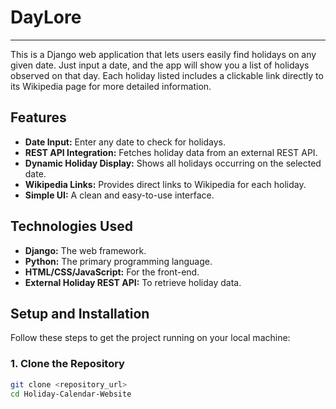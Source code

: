 # DayLore

---

This is a Django web application that lets users easily find holidays on any given date. Just input a date, and the app will show you a list of holidays observed on that day. Each holiday listed includes a clickable link directly to its Wikipedia page for more detailed information.

## Features

* **Date Input:** Enter any date to check for holidays.
* **REST API Integration:** Fetches holiday data from an external REST API.
* **Dynamic Holiday Display:** Shows all holidays occurring on the selected date.
* **Wikipedia Links:** Provides direct links to Wikipedia for each holiday.
* **Simple UI:** A clean and easy-to-use interface.

## Technologies Used

* **Django:** The web framework.
* **Python:** The primary programming language.
* **HTML/CSS/JavaScript:** For the front-end.
* **External Holiday REST API:** To retrieve holiday data.

## Setup and Installation

Follow these steps to get the project running on your local machine:

### 1. Clone the Repository

```bash
git clone <repository_url>
cd Holiday-Calendar-Website
